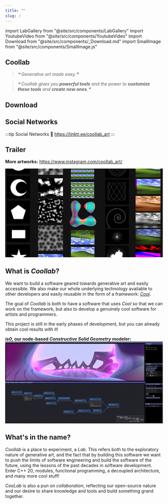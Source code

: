 ```yaml
---
title: ""
slug: /
---
```


import LabGallery from "@site/src/components/LabGallery"
import YoutubeVideo from "@site/src/components/YoutubeVideo"
import Download from "@site/src/components/_Download.md"
import SmallImage from "@site/src/components/SmallImage.js"

## Coollab

> _❝ Generative art made easy.❞_

> _❝ Coollab gives you **powerful tools** and the power to **customize these tools** and **create new ones**.❞_

## Download

<Download/>

## Social Networks

:::tip Social Networks
🌳 https://linktr.ee/coollab_art
:::

## Trailer

**More artworks:** <a href="https://www.instagram.com/coollab_art/"><SmallImage src="img/instagram.png"/> https://www.instagram.com/coollab_art/</a>

![nodes](./img/nodes.png)

<LabGallery/>

<YoutubeVideo id="jsjkjCQCPno"/>

## What is _Coollab_?

We want to build a software geared towards generative art and easily accessible. We also make our whole underlying technology available to other developers and easily reusable in the form of a framework: [_Cool_](https://github.com/CoolLibs/Cool).

The goal of _Coollab_ is both to have a software that uses _Cool_ so that we can work on the framework, but also to develop a genuinely cool software for artists and programmers.

<!-- My personal goal is to be able to produce abstract music videos with it.<br/> -->

This project is still in the early phases of development, but you can already obtain cool results with it!

**_is0_, our node-based _Constructive Solid Geometry_ modeler:**
![is0, our node-based CSG modeler, rendered with Ray Marching.](./img/is0.png)

## What's in the name?

_Coollab_ is a place to experiment, a _Lab_. This refers both to the exploratory nature of generative art, and the fact that by building this software we want to push the limits of software engineering and build the software of the future, using the lessons of the past decades in software development. Enter C++ 20, modules, functional programming, a decoupled architecture, and many more cool stuff!

_CooLab_ is also a pun on _collaboration_, reflecting our open-source nature and our desire to share knowledge and tools and build something grand together.